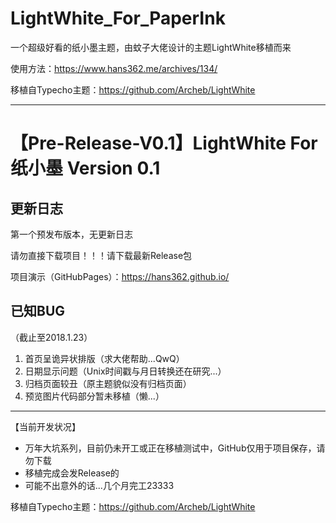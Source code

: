 # LightWhite_For_PaperInk

一个超级好看的纸小墨主题，由蚊子大佬设计的主题LightWhite移植而来

使用方法：https://www.hans362.me/archives/134/

移植自Typecho主题：https://github.com/Archeb/LightWhite

***

# 【Pre-Release-V0.1】LightWhite For 纸小墨 Version 0.1

## 更新日志 ##

第一个预发布版本，无更新日志

请勿直接下载项目！！！请下载最新Release包

项目演示（GitHubPages）：https://hans362.github.io/

## 已知BUG ##

（截止至2018.1.23）

 1. 首页呈诡异状排版（求大佬帮助...QwQ）
 2. 日期显示问题（Unix时间戳与月日转换还在研究...）
 3. 归档页面较丑（原主题貌似没有归档页面）
 4. 预览图片代码部分暂未移植（懒...）

***

【当前开发状况】

 * 万年大坑系列，目前仍未开工或正在移植测试中，GitHub仅用于项目保存，请勿下载 
 * 移植完成会发Release的 
 * 可能不出意外的话...几个月完工23333 

移植自Typecho主题：https://github.com/Archeb/LightWhite
